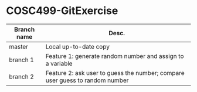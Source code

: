 # COSC499-GitExercise

Branch name | Desc. 
------------ | ------------- 
master | Local up-to-date copy
branch 1 | Feature 1: generate random number and assign to a variable
branch 2 | Feature 2: ask user to guess the number; compare user guess to random number


